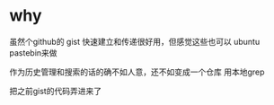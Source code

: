 # why

虽然个github的 gist 快速建立和传递很好用，但感觉这些也可以 ubuntu pastebin来做

作为历史管理和搜索的话的确不如人意，还不如变成一个仓库 用本地grep

把之前gist的代码弄进来了

